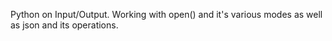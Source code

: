 Python on Input/Output. Working with open() and it's various modes as well as
json and its operations.